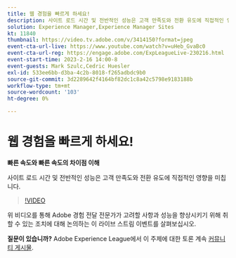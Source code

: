 ```yaml
---
title: 웹 경험을 빠르게 하세요!
description: 사이트 로드 시간 및 전반적인 성능은 고객 만족도와 전환 유도에 직접적인 영향을 미칩니다.
solution: Experience Manager,Experience Manager Sites
kt: 11840
thumbnail: https://video.tv.adobe.com/v/3414150?format=jpeg
event-cta-url-live: https://www.youtube.com/watch?v=uHeb_GvaBc0
event-cta-url-reg: https://engage.adobe.com/ExpLeagueLive-230216.html
event-start-time: 2023-2-16 14:00-8
event-guests: Mark Szulc,Cedric Huesler
exl-id: 533ee6bb-d3ba-4c2b-8018-f265adbdc9b0
source-git-commit: 3d2289642f4164bf82dc1c8a42c5798e9183188b
workflow-type: tm+mt
source-wordcount: '103'
ht-degree: 0%

---
```


# 웹 경험을 빠르게 하세요!

**빠른 속도와 빠른 속도의 차이점 이해**

사이트 로드 시간 및 전반적인 성능은 고객 만족도와 전환 유도에 직접적인 영향을 미칩니다.

>[!VIDEO](https://video.tv.adobe.com/v/3414150/?quality=12&learn=on)

위 비디오를 통해 Adobe 경험 전달 전문가가 고려할 사항과 성능을 향상시키기 위해 취할 수 있는 조치에 대해 논의하는 이 라이브 스트림 이벤트를 살펴보십시오.

**질문이 있습니까?** Adobe Experience League에서 이 주제에 대한 토론 계속 [커뮤니티 게시물](https://experienceleaguecommunities.adobe.com/t5/adobe-experience-manager/experience-league-live-post-session-discussion-speeding-up-your/m-p/575513#M36836).
